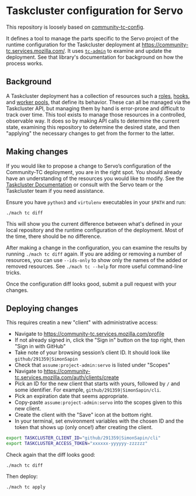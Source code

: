# Taskcluster configuration for Servo

This repository is loosely based on
[community-tc-config](https://github.com/mozilla/community-tc-config).

It defines a tool to manage the parts specific to the Servo project of the runtime configuration
for the Taskcluster deployment at https://community-tc.services.mozilla.com/.
It uses [`tc-admin`](https://github.com/taskcluster/tc-admin) to examine and update the deployment.
See that library's documentation for background on how the process works.


## Background

A Taskcluster deployment has a collection of resources such a
[roles](https://community-tc.services.mozilla.com/docs/manual/design/apis/hawk/roles),
[hooks](https://community-tc.services.mozilla.com/docs/reference/core/hooks), and
[worker pools](https://community-tc.services.mozilla.com/docs/reference/core/worker-manager),
that define its behavior.
These can all be managed via the Taskcluster API,
but managing them by hand is error-prone and difficult to track over time.
This tool exists to manage those resources in a controlled, observable way.
It does so by making API calls to determine the current state,
examining this repository to determine the desired state,
and then "applying" the necessary changes to get from the former to the latter.


## Making changes

If you would like to propose a change to Servo’s configuration of the Community-TC deployment,
you are in the right spot.
You should already have an understanding of the resources you would like to modify.
See the [Taskcluster Documentation](https://community-tc.services.mozilla.com/docs)
or consult with the Servo team or the Taskcluster team if you need assistance.

Ensure you have `python3` and `virtulenv` executables in your `$PATH` and run:

```
./mach tc diff
```

This will show you the current difference between what's defined in your local repository
and the runtime configuration of the deployment.
Most of the time, there should be no difference.

After making a change in the configuration,
you can examine the results by running `./mach tc diff` again.
If you are adding or removing a number of resources,
you can use `--ids-only` to show only the names of the added or removed resources.
See `./mach tc --help` for more useful command-line tricks.

Once the configuration diff looks good, submit a pull request with your changes.


## Deploying changes

This requires creatin a new "client" with administrative access:

* Navigate to https://community-tc.services.mozilla.com/profile
* If not already signed in, click the "Sign in" button on the top right, then "Sign in with GitHub"
* Take note of your browsing session’s client ID. It should look like `github/291359|SimonSapin`
* Check that `assume:project-admin:servo` is listed under "Scopes"
* Navigate to https://community-tc.services.mozilla.com/auth/clients/create
* Pick an ID for the new client that starts with yours, followed by `/` and some identifier.
  For example, `github/291359|SimonSapin/cli`.
* Pick an expiration date that seems appropriate.
* Copy-paste `assume:project-admin:servo` into the scopes given to this new client.
* Create the client with the "Save" icon at the bottom right.
* In your terminal, set environment variables with the chosen ID
  and the token that shows up (only once!) after creating the client.

```sh
export TASKCLUSTER_CLIENT_ID="github/291359|SimonSapin/cli"
export TASKCLUSTER_ACCESS_TOKEN="xxxxxx-yyyyyy-zzzzzz"
```

Check again that the diff looks good:

```
./mach tc diff
```

Then deploy:

```
./mach tc apply
```
